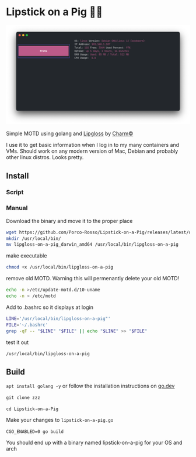 # Lipstick on a Pig 💄🐽

![motd screenshot](screenshot.png)

Simple MOTD using golang and [Lipgloss](https://github.com/charmbracelet/lipgloss) by [Charm©](https://charm.sh/)

I use it to get basic information when I log in to my many containers and VMs. Should work on any modern version of Mac, Debian and probably other linux distros. Looks pretty.

## Install

### Script

### Manual

Download the binary and move it to the proper place
```bash
wget https://github.com/Porco-Rosso/Lipstick-on-a-Pig/releases/latest/download/lipgloss-on-a-pig_darwin_amd64
mkdir /usr/local/bin/
mv lipgloss-on-a-pig_darwin_amd64 /usr/local/bin/lipgloss-on-a-pig
```

make executable
```bash
chmod +x /usr/local/bin/lipgloss-on-a-pig
```

remove old MOTD. Warning this will permenantly delete your old MOTD!
```bash
echo -n >/etc/update-motd.d/10-uname
echo -n > /etc/motd
```

Add to .bashrc so it displays at login
```bash
LINE='/usr/local/bin/lipgloss-on-a-pig"'
FILE='~/.bashrc'
grep -qF -- "$LINE" "$FILE" || echo "$LINE" >> "$FILE"
```

test it out
```bash
/usr/local/bin/lipgloss-on-a-pig
```

## Build

`apt install golang -y` or follow the installation instructions on [go.dev](https://go.dev/doc/install)

`git clone zzz`

`cd Lipstick-on-a-Pig`

Make your changes to `lipstick-on-a-pig.go`

`CGO_ENABLED=0 go build`

You should end up with a binary named lipstick-on-a-pig for your OS and arch


